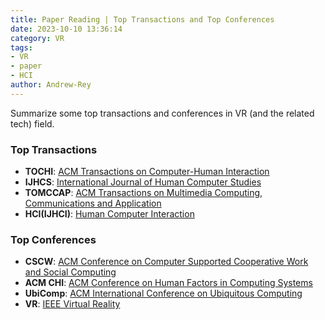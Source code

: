 ```yaml
---
title: Paper Reading | Top Transactions and Top Conferences
date: 2023-10-10 13:36:14
category: VR
tags: 
- VR
- paper
- HCI
author: Andrew-Rey
---
```


Summarize some top transactions and conferences in VR (and the related tech) field.

<!--more-->


### Top Transactions

- **TOCHI**: [ACM Transactions on Computer-Human Interaction](https://dl.acm.org/journal/tochi)
- **IJHCS**: [International Journal of Human Computer Studies](https://www.sciencedirect.com/journal/international-journal-of-human-computer-studies)
- **TOMCCAP**: [ACM Transactions on Multimedia Computing, Communications and Application](https://dl.acm.org/journal/tomm)
- **HCI(IJHCI)**: [Human Computer Interaction](https://www.tandfonline.com/toc/hihc20/current)


### Top Conferences

- **CSCW**: [ACM Conference on Computer Supported Cooperative Work and Social Computing](https://cscw.acm.org/2023/)
- **ACM CHI**: [ACM Conference on Human Factors in Computing Systems](https://chi2022.acm.org/)
- **UbiComp**: [ACM International Conference on Ubiquitous Computing](https://www.ubicomp.org/ubicomp-iswc-2023/)
- **VR**: [IEEE Virtual Reality](https://ieeevr.org/)




